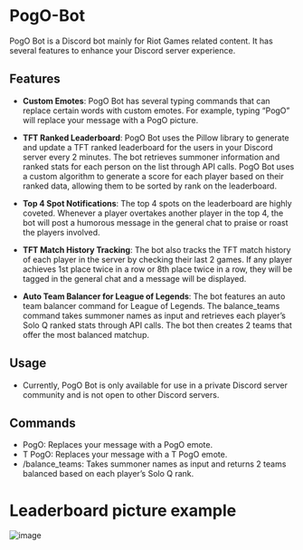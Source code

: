 # PogO-Bot
PogO Bot is a Discord bot mainly for Riot Games related content. It has several features to enhance your Discord server experience.

## Features
- **Custom Emotes**: PogO Bot has several typing commands that can replace certain words with custom emotes. For example, typing “PogO” will replace your message with a PogO picture.
- **TFT Ranked Leaderboard**: PogO Bot uses the Pillow library to generate and update a TFT ranked leaderboard for the users in your Discord server every 2 minutes. The bot retrieves summoner information and ranked stats for each person on the list through API calls. PogO Bot uses a custom algorithm to generate a score for each player based on their ranked data, allowing them to be sorted by rank on the leaderboard.
  
- **Top 4 Spot Notifications**: The top 4 spots on the leaderboard are highly coveted. Whenever a player overtakes another player in the top 4, the bot will post a humorous message in the general chat to praise or roast the players involved.
  
- **TFT Match History Tracking**: The bot also tracks the TFT match history of each player in the server by checking their last 2 games. If any player achieves 1st place twice in a row or 8th place twice in a row, they will be tagged in the general chat and a message will be displayed.
  
- **Auto Team Balancer for League of Legends**: The bot features an auto team balancer command for League of Legends. The balance_teams command takes summoner names as input and retrieves each player’s Solo Q ranked stats through API calls. The bot then creates 2 teams that offer the most balanced matchup.


## Usage
- Currently, PogO Bot is only available for use in a private Discord server community and is not open to other Discord servers.


## Commands
- PogO: Replaces your message with a PogO emote.
- T PogO: Replaces your message with a T PogO emote.
- /balance_teams: Takes summoner names as input and returns 2 teams balanced based on each player’s Solo Q rank.

# Leaderboard picture example
![image](https://github.com/Simon-Lajoie/PogO-Bot/assets/123536951/4bc85e0e-860a-47eb-93ef-81fe3edbcca7)

